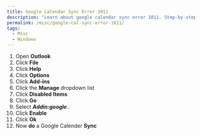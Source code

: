 ```yaml
---
title: Google Calendar Sync Error 1011
description: "Learn about google calendar sync error 1011. Step-by-step guide and solutions."
permalink: /misc/google-cal-sync-error-1011/
tags:
  - Misc
  - Windows
---
```

<ol start="1">
  <li>
    Open <strong>Outlook</strong>
  </li>
  <li>
    Click <strong>File</strong>
  </li>
  <li>
    Click <strong>Help</strong>
  </li>
  <li>
    Click <strong>Options</strong>
  </li>
  <li>
    Click <strong>Add-ins</strong>
  </li>
  <li>
    Click the <strong>Manage</strong> dropdown list
  </li>
  <li>
    Click <strong>Disabled</strong> <strong>Items</strong>
  </li>
  <li>
    Click <strong>Go</strong>
  </li>
  <li>
    Select <strong><em>Addin:google</em></strong>..
  </li>
  <li>
    Click <strong>Enable</strong>
  </li>
  <li>
    Click <strong>Ok</strong>
  </li>
  <li>
    Now <strong>do</strong> a Google Calender <strong>Sync</strong>
  </li>
</ol>
